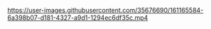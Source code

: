 

https://user-images.githubusercontent.com/35676690/161165584-6a398b07-d181-4327-a9d1-1294ec6df35c.mp4

